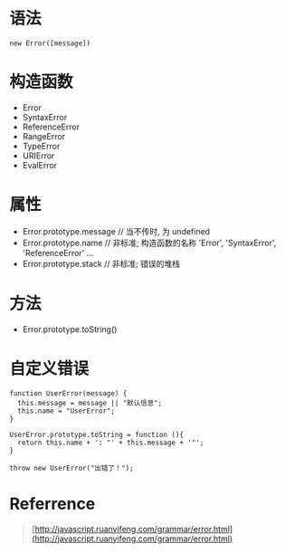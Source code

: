 # 语法

```
new Error([message])
```

# 构造函数

* Error
* SyntaxError
* ReferenceError
* RangeError
* TypeError
* URIError
* EvalError

# 属性

* Error.prototype.message // 当不传时, 为 undefined
* Error.prototype.name // 非标准; 构造函数的名称  'Error', 'SyntaxError', 'ReferenceError' ...
* Error.prototype.stack // 非标准; 错误的堆栈

# 方法

* Error.prototype.toString()

# 自定义错误

```
function UserError(message) {
  this.message = message || "默认信息";
  this.name = "UserError";
}

UserError.prototype.toString = function (){
  return this.name + ': "' + this.message + '"';
}

throw new UserError("出错了！");
```

# Referrence

> [http://javascript.ruanyifeng.com/grammar/error.html](http://javascript.ruanyifeng.com/grammar/error.html)
